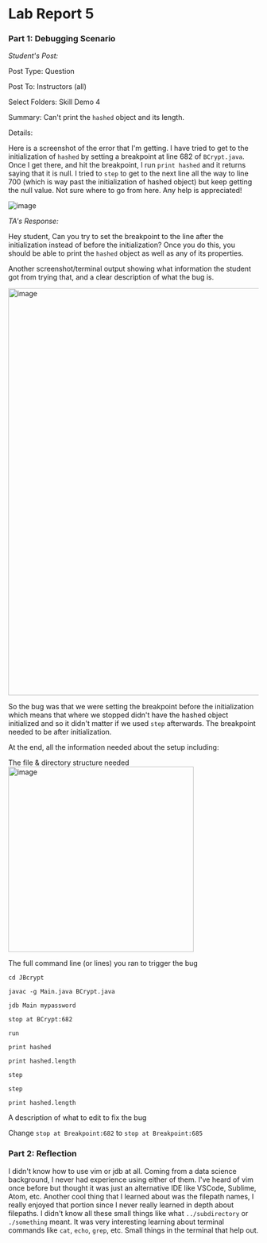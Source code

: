 # Lab Report 5

### Part 1: Debugging Scenario  


*Student's Post:*  


Post Type: Question  

Post To: Instructors (all)  

Select Folders: Skill Demo 4  

Summary: Can't print the `hashed` object and its length.  

Details:  

Here is a screenshot of the error that I'm getting. I have tried to get to the initialization of `hashed` by setting a breakpoint at line 682 of `BCrypt.java`. Once I get there, and hit the breakpoint, I run `print hashed` and it returns saying that it is null. I tried to `step` to get to the next line all the way to line 700 (which is way past the initialization of hashed object) but keep getting the null value. Not sure where to go from here. Any help is appreciated!  


![image](https://github.com/KawsAndEffect/cse15l-lab-reports/assets/102554089/fc6f316e-d0bd-40ec-9ac0-bb9199e12181)

  
*TA's Response:*   
  
Hey student,
Can you try to set the breakpoint to the line after the initialization instead of before the initialization? Once you do this, you should be able to print the `hashed` object as well as any of its properties.  
  
Another screenshot/terminal output showing what information the student got from trying that, and a clear description of what the bug is.  


<img width="820" alt="image" src="https://github.com/KawsAndEffect/cse15l-lab-reports/assets/102554089/9ec11062-a314-451c-b154-faeac20a6987">  


So the bug was that we were setting the breakpoint before the initialization which means that where we stopped didn't have the hashed object initialized and so it didn't matter if we used `step` afterwards. The breakpoint needed to be after initialization.
  
At the end, all the information needed about the setup including:  
  
The file & directory structure needed  
<img width="373" alt="image" src="https://github.com/KawsAndEffect/cse15l-lab-reports/assets/102554089/e874b0a3-ea33-474d-8e7c-f90ddbf4acf1">

The full command line (or lines) you ran to trigger the bug  

`cd JBcrypt`  

`javac -g Main.java BCrypt.java`  

`jdb Main mypassword`  

`stop at BCrypt:682`  

`run`  

`print hashed`  

`print hashed.length`  

`step`  

`step`  

`print hashed.length`  

  
A description of what to edit to fix the bug  

Change `stop at Breakpoint:682` to `stop at Breakpoint:685`  
  

### Part 2: Reflection  
I didn't know how to use vim or jdb at all. Coming from a data science background, I never had experience using either of them. I've heard of vim once before but thought it was just an alternative IDE like VSCode, Sublime, Atom, etc. Another cool thing that I learned about was the filepath names, I really enjoyed that portion since I never really learned in depth about filepaths. I didn't know all these small things like what `../subdirectory` or `./something` meant. It was very interesting learning about terminal commands like `cat`, `echo`,
`grep`, etc. Small things in the terminal that help out. 
